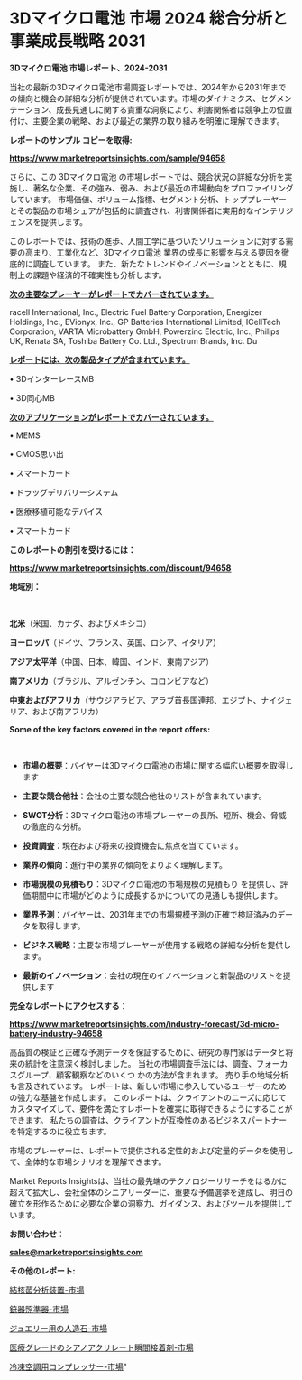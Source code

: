 # 3Dマイクロ電池 市場 2024 総合分析と事業成長戦略 2031

<strong>3Dマイクロ電池 市場レポート、2024-2031</strong>

当社の最新の3Dマイクロ電池市場調査レポートでは、2024年から2031年までの傾向と機会の詳細な分析が提供されています。市場のダイナミクス、セグメンテーション、成長見通しに関する貴重な洞察により、利害関係者は競争上の位置付け、主要企業の戦略、および最近の業界の取り組みを明確に理解できます。



<strong>レポートのサンプル コピーを取得:</strong> <a href=https://www.marketreportsinsights.com/sample/94658>

<strong><u>https://www.marketreportsinsights.com/sample/94658</u></strong></a>

さらに、この 3Dマイクロ電池 の市場レポートでは、競合状況の詳細な分析を実施し、著名な企業、その強み、弱み、および最近の市場動向をプロファイリングしています。 市場価値、ボリューム指標、セグメント分析、トッププレーヤーとその製品の市場シェアが包括的に調査され、利害関係者に実用的なインテリジェンスを提供します。

このレポートでは、技術の進歩、人間工学に基づいたソリューションに対する需要の高まり、工業化など、3Dマイクロ電池 業界の成長に影響を与える要因を徹底的に調査しています。 また、新たなトレンドやイノベーションとともに、規制上の課題や経済的不確実性も分析します。



<strong><u>次の主要なプレーヤーがレポートでカバーされています。</u></strong>

racell International, Inc., Electric Fuel Battery Corporation, Energizer Holdings, Inc., EVionyx, Inc., GP Batteries International Limited, ICellTech Corporation, VARTA Microbattery GmbH, Powerzinc Electric, Inc., Philips UK, Renata SA, Toshiba Battery Co. Ltd., Spectrum Brands, Inc. Du



<strong><u><b>レポートには、次の製品タイプが含まれています。</b></u></strong>

• 3DインターレースMB

•  3D同心MB



<strong><u><b>次のアプリケーションがレポートでカバーされています。</b></u></strong>

• MEMS

•  CMOS思い出

• スマートカード

• ドラッグデリバリーシステム

• 医療移植可能なデバイス

• スマートカード



<strong><b>このレポートの割引を受けるには：</b></strong>

<a href=https://www.marketreportsinsights.com/discount/94658>

<strong><u>https://www.marketreportsinsights.com/discount/94658</u></strong></a>



<strong>地域別：</strong>

<strong> </strong>



<strong>北米</strong>（米国、カナダ、およびメキシコ）



<strong>ヨーロッパ</strong>（ドイツ、フランス、英国、ロシア、イタリア）



<strong>アジア太平洋</strong>（中国、日本、韓国、インド、東南アジア）



<strong>南アメリカ</strong>（ブラジル、アルゼンチン、コロンビアなど）



<strong>中東およびアフリカ</strong>（サウジアラビア、アラブ首長国連邦、エジプト、ナイジェリア、および南アフリカ）



<strong>Some of the key factors covered in the report offers:</strong>

<strong> </strong>
<ul>
  <li>

<strong>市場の概要</strong>：バイヤーは3Dマイクロ電池の市場に関する幅広い概要を取得します</li>
  <li>

<strong>主要な競合他社</strong>：会社の主要な競合他社のリストが含まれています。</li>
  <li>

<strong>SWOT分析</strong>：3Dマイクロ電池の市場プレーヤーの長所、短所、機会、脅威の徹底的な分析。</li>
  <li>

<strong>投資調査</strong>：現在および将来の投資機会に焦点を当てています。</li>
  <li>

<strong>業界の傾向</strong>：進行中の業界の傾向をよりよく理解します。</li>
  <li>

<strong>市場規模の見積もり</strong>：3Dマイクロ電池の市場規模の見積もり を提供し、評価期間中に市場がどのように成長するかについての見通しも提供します。</li>
  <li>

<strong>業界予測</strong>：バイヤーは、2031年までの市場規模予測の正確で検証済みのデータを取得します。</li>
  <li>

<strong>ビジネス戦略</strong>：主要な市場プレーヤーが使用する戦略の詳細な分析を提供します。</li>
  <li>

<strong>最新のイノベーション</strong>：会社の現在のイノベーションと新製品のリストを提供します</li>
</ul>


<strong>完全なレポートにアクセスする</strong>：

<a href=https://www.marketreportsinsights.com/industry-forecast/3d-micro-battery-industry-94658>

<strong><u>https://www.marketreportsinsights.com/industry-forecast/3d-micro-battery-industry-94658</u></strong></a>

高品質の検証と正確な予測データを保証するために、研究の専門家はデータと将来の統計を注意深く検討しました。 当社の市場調査手法には、調査、フォーカスグループ、顧客観察などのいくつ かの方法が含まれます。 売り手の地域分析も言及されています。 レポートは、新しい市場に参入しているユーザーのための強力な基盤を作成します。 このレポートは、クライアントのニーズに応じてカスタマイズして、要件を満たすレポートを確実に取得できるようにすることができます。 私たちの調査は、クライアントが互換性のあるビジネスパートナーを特定するのに役立ちます。

市場のプレーヤーは、レポートで提供される定性的および定量的データを使用して、全体的な市場シナリオを理解できます。

Market Reports Insightsは、当社の最先端のテクノロジーリサーチをはるかに超えて拡大し、会社全体のシニアリーダーに、重要な予備選挙を達成し、明日の確立を形作るために必要な企業の洞察力、ガイダンス、およびツールを提供しています。



<strong><b>お問い合わせ</b></strong>：

<a href=mailto:sales@marketreportsinsights.com>

<strong><u>sales@marketreportsinsights.com</u></strong></a>



<strong>その他のレポート:</strong>

<a href=https://www.linkedin.com/pulse/結核菌分析装置-市場-2030-年までの需要に焦点を当てた-2023-年調査レポート-market-tribunal-rbvjf/>結核菌分析装置-市場</a>

<a href=https://www.linkedin.com/pulse/銃器照準器-市場-2023-新興市場-将来の動向と市場需要-2030-pr-news-hub-jdpbf/>銃器照準器-市場</a>

<a href=https://www.linkedin.com/pulse/ジュエリー用の人造石-市場-2023-総利益と主要ベンダー-2030-mezif/>ジュエリー用の人造石-市場</a>

<a href=https://www.linkedin.com/pulse/医療グレードのシアノアクリレート瞬間接着剤-市場-2023-競争分析と事業成長-eyudf/>医療グレードのシアノアクリレート瞬間接着剤-市場</a>

<a href=https://www.linkedin.com/pulse/冷凍空調用コンプレッサー-市場-2023-総合分析と事業成長戦略-2030-9ekkc/>冷凍空調用コンプレッサー-市場</a>"
